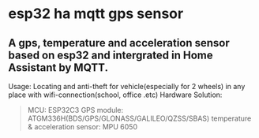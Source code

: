 # esp32 ha mqtt gps sensor
## A gps, temperature and acceleration sensor based on esp32 and intergrated in Home Assistant by MQTT.
Usage: Locating and anti-theft for vehicle(especially for 2 wheels) in any place with wifi-connection(school, office .etc)
Hardware Solution:
>MCU: ESP32C3
>GPS module: ATGM336H(BDS/GPS/GLONASS/GALILEO/QZSS/SBAS)
>temperature & acceleration sensor: MPU 6050

